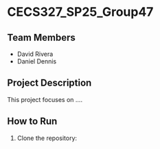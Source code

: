 # CECS327_SP25_Group47


## Team Members
- David Rivera
- Daniel Dennis

## Project Description
This project focuses on ....

## How to Run
1. Clone the repository:

